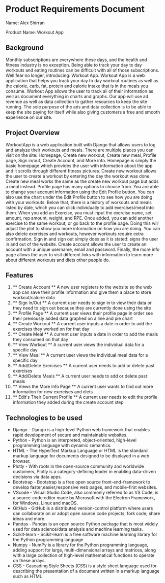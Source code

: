 # Product Requirements Document
Name: Alex Shirran

Product Name: Workout App

## Background
Monthly subscriptions are everywhere these days, and the health and fitness industry is no exception. Being able to track your day to day workouts and eating routines can be
difficult with all of those subscriptions. Well fear no longer, introducing: Workout App. Workout App is a web application that helps you track your day to day workout routines 
as well as the calorie, carb, fat, protein and calorie intake that is in the meals you consume. Workout App allows the user to track all of their information as well as document
everything in charts and graphs. Our app will use ad revenue as well as data collection to gather resources to keep the site running. The sole purpose of the ads and data 
collection is to be able to keep the site paying for itself while also giving customers a free and smooth experience on our site.

## Project Overview
WorkoutApp is a web application built with Django that allows users to log and analyze their workouts and meals. There are multiple places you can visit on the site: Homepage,
Create new workout, Create new meal, Profile page, Sign in/out, Create Account, and More info. Homepage is simply the basic homepage which provides the user with information 
about the app and it scrolls through different fitness pictures. Create new workout allows the user to create a workout by entering the day the workout was done. Create new 
meal works the same as the create new workout page but adds a meal instead. Profile page has many options to choose from. You are able to change your account information using 
the Edit Profile button. You can also use the chart under the Edit Profile button to see how you are doing with your workouts. Below that, there is a history of workouts and 
meals listed by date, which you can click individually to add exercises/meal into them. When you add an Exercise, you must input the exercise name, set amount, rep amount, weight,
and RPE. Once added, you can add another exercise to the same workout, or go back to the profile page. Doing this will adjust the plot to show you more information on how you are 
doing. You can also delete exercises and workouts, however workouts require extra confirmation. Sign in and sign out simply does as it is stated: signs the user in and out of the
website. Create account allows the user to create an account with a unique username, email and password. Finally, the more info page allows the user to visit different links with
information to learn more about different workouts and diets other people do.

## Features
1. ** Create Account ** A new user registers to the website so the web app can save their profile information and give them a place to store workout/calorie data
2. ** Sign In/Out ** A current user needs to sign in to view their data or they need to sign out because they are currently done using the site
3. ** Profile Page ** A current user views their profile page in order see their previously added data graphed on a line and pie chart
4. ** Create Workout ** A current user inputs a date in order to add the exercises they worked on for that day
5. ** Create Meal ** A current user inputs a date in order to add the meals they consumed on that day
6. ** View Workout ** A current user views the individual data for a specific day
7. ** View Meal ** A current user views the individual meal data for a specific day
8. ** Add/Delete Exercises ** A current user needs to add or delete past exercises
9. ** Add/Delete Meals ** A current user needs to add or delete past meals
10. ** Views the More Info Page ** A current user wants to find out more information for new exercises and diets
11. ** Edit's Their Current Profile ** A current user needs to edit the profile information they added during the create account step

## Technologies to be used
* Django - Django is a high-level Python web framework that enables rapid development of secure and maintainable websites.
* Python - Python is an interpreted, object-oriented, high-level programming language with dynamic semantics.
* HTML - The HyperText Markup Language or HTML is the standard markup language for documents designed to be displayed in a web browser.
* Plotly - With roots in the open-source community and worldwide customers, Plotly is a category-defining leader in enabling data-driven decisions via data apps.
* Bootstrap - Bootstrap is a free open source front-end-framework to develop faster,easier,responsive web pages, and mobile-first websites. 
* VScode - Visual Studio Code, also commonly referred to as VS Code, is a source-code editor made by Microsoft with the Electron Framework, for Windows, Linux and macOS.
* GitHub - GitHub is a distributed version-control platform where users can collaborate on or adopt open source code projects, fork code, share ideas and more.
* Pandas - Pandas is an open source Python package that is most widely used for data science/data analysis and machine learning tasks.
* Scikit-learn - Scikit-learn is a free software machine learning library for the Python programming language
* Numpy - NumPy is a library for the Python programming language, adding support for large, multi-dimensional arrays and matrices, along with a large collection of high-level mathematical functions to operate on these arrays.
* CSS - Cascading Style Sheets (CSS) is a style sheet language used for describing the presentation of a document written in a markup language such as HTML
